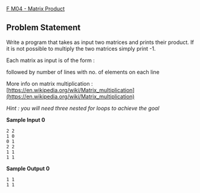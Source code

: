 [F M04 - Matrix Product](https://www.hackerrank.com/contests/may-jun-2023-ccc-lbrce-coding-practice-open/challenges/task-3-21-product-of-two-matrices)

**Problem Statement**
---
Write a program that takes as input two matrices and prints their product. If it is not possible to multiply the two matrices simply print -1.

Each matrix as input is of the form :

followed by number of lines with no. of elements on each line

More info on matrix multiplication : [https://en.wikipedia.org/wiki/Matrix_multiplication](https://en.wikipedia.org/wiki/Matrix_multiplication)

*Hint : you will need three nested for loops to achieve the goal*

**Sample Input 0**

```
2 2
1 0
0 1
2 2
1 1
1 1
```

**Sample Output 0**

```
1 1
1 1
```
